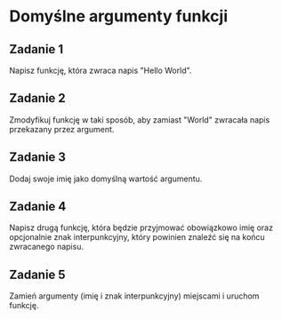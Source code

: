 # Domyślne argumenty funkcji

## Zadanie 1
Napisz funkcję, która zwraca napis "Hello World".

## Zadanie 2
Zmodyfikuj funkcję w taki sposób, aby zamiast "World" zwracała napis przekazany przez argument.

## Zadanie 3
Dodaj swoje imię jako domyślną wartość argumentu.

## Zadanie 4
Napisz drugą funkcję, która będzie przyjmować obowiązkowo imię oraz opcjonalnie znak interpunkcyjny, który powinien znaleźć się na końcu zwracanego napisu.

## Zadanie 5
Zamień argumenty (imię i znak interpunkcyjny) miejscami i uruchom funkcję.
